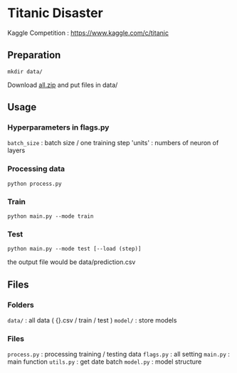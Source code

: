 # Titanic Disaster
Kaggle Competition : https://www.kaggle.com/c/titanic

## Preparation
```
mkdir data/
```
Download [all.zip](https://www.kaggle.com/c/3136/download-all) and put files in data/

## Usage

### Hyperparameters in flags.py
`batch_size` : batch size / one training step
'units' : numbers of neuron of layers

### Processing data
```
python process.py
```

### Train
```
python main.py --mode train
```

### Test
```
python main.py --mode test [--load (step)]
```
the output file would be data/prediction.csv

## Files

### Folders
`data/` : all data ( {}.csv / train / test )
`model/` : store models

### Files
`process.py` : processing training / testing data
`flags.py` : all setting
`main.py` : main function
`utils.py` : get date batch
`model.py` : model structure


